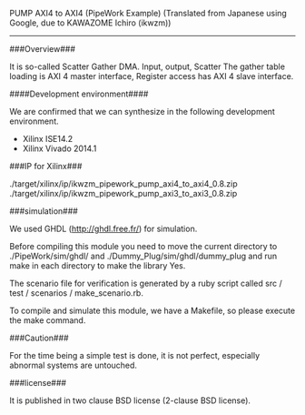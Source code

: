 PUMP AXI4 to AXI4 (PipeWork Example) (Translated from Japanese using Google, due to KAWAZOME Ichiro (ikwzm))

------------------------------------

###Overview###

It is so-called Scatter Gather DMA.
Input, output, Scatter The gather table loading is AXI 4 master interface,
Register access has AXI 4 slave interface.

####Development environment####

We are confirmed that we can synthesize in the following development environment.

* Xilinx ISE14.2
* Xilinx Vivado 2014.1

###IP for Xilinx###

./target/xilinx/ip/ikwzm_pipework_pump_axi4_to_axi4_0.8.zip     
./target/xilinx/ip/ikwzm_pipework_pump_axi3_to_axi3_0.8.zip 

###simulation###

We used GHDL (http://ghdl.free.fr/) for simulation.

Before compiling this module you need to move the current directory to ./PipeWork/sim/ghdl/ and ./Dummy_Plug/sim/ghdl/dummy_plug and run make in each directory to make the library Yes.

The scenario file for verification is generated by a ruby script called src / test / scenarios / make_scenario.rb.

To compile and simulate this module, we have a Makefile, so please execute the make command.

###Caution###

For the time being a simple test is done, it is not perfect, especially abnormal systems are untouched.

###license###

It is published in two clause BSD license (2-clause BSD license).
